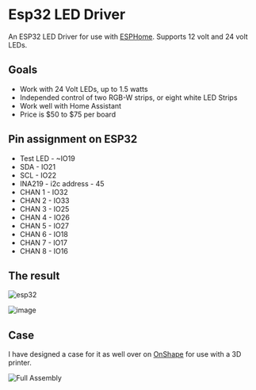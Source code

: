 # Esp32 LED Driver

An ESP32 LED Driver for use with [ESPHome](https://esphome.io/index.html).  Supports 12 volt and 24 volt LEDs.

## Goals

* Work with 24 Volt LEDs, up to 1.5 watts
* Independed control of two RGB-W strips, or eight white LED Strips
* Work well with Home Assistant
* Price is $50 to $75 per board

## Pin assignment on ESP32

* Test LED - ~IO19
* SDA - IO21
* SCL - IO22
* INA219 - i2c address - 45
* CHAN 1 - IO32
* CHAN 2 - IO33
* CHAN 3 - IO25
* CHAN 4 - IO26
* CHAN 5 - IO27
* CHAN 6 - IO18
* CHAN 7 - IO17
* CHAN 8 - IO16

## The result

![esp32](https://user-images.githubusercontent.com/1480439/146633409-2d5fd502-1571-4638-8a4a-e97a32d3e420.PNG)

![image](https://user-images.githubusercontent.com/1480439/146633301-13de0304-ac18-4e99-a381-032be6f3ad5c.png)

## Case

I have designed a case for it as well over on [OnShape](https://cad.onshape.com/documents/408e2383d926b3595b2bb312/w/fd92e074be70698e5e0da078/e/0ab2fa066dd2b40c54c9b8b1?renderMode=0&uiState=61bd8b5acb34920ff4b042c0) for use with a 3D printer.

![Full Assembly](https://user-images.githubusercontent.com/1480439/146633107-b8e2c392-83b6-4485-a798-b17780c5717a.png)
